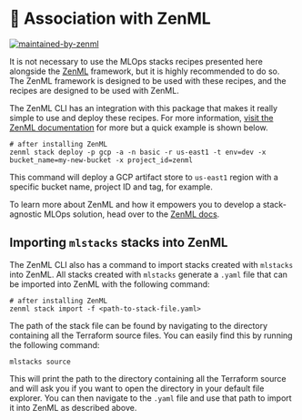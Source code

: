# 🙏 Association with ZenML

[![maintained-by-zenml](https://user-images.githubusercontent.com/3348134/173032050-ad923313-f2ce-4583-b27a-afcaa8b355e2.png)](https://github.com/zenml-io/zenml)

It is not necessary to use the MLOps stacks recipes presented here alongside the
[ZenML](https://github.com/zenml-io/zenml) framework, but it is highly
recommended to do so. The ZenML framework is designed to be used with these
recipes, and the recipes are designed to be used with ZenML.

The ZenML CLI has an integration with this package that makes it really simple
to use and deploy these recipes. For more information,
[visit the ZenML documentation](https://docs.zenml.io/stacks-and-components/stack-deployment)
for more but a quick example is shown below.

```shell
# after installing ZenML
zenml stack deploy -p gcp -a -n basic -r us-east1 -t env=dev -x bucket_name=my-new-bucket -x project_id=zenml
```

This command will deploy a GCP artifact store to `us-east1` region with a
specific bucket name, project ID and tag, for example.

To learn more about ZenML and how it empowers you to develop a stack-agnostic
MLOps solution, head over to the [ZenML docs](https://docs.zenml.io).

## Importing `mlstacks` stacks into ZenML

The ZenML CLI also has a command to import stacks created with `mlstacks` into
ZenML. All stacks created with `mlstacks` generate a `.yaml` file that can be
imported into ZenML with the following command:

```shell
# after installing ZenML
zenml stack import -f <path-to-stack-file.yaml>
```

The path of the stack file can be found by navigating to the directory
containing all the Terraform source files. You can easily find this by running
the following command:

```shell
mlstacks source
```

This will print the path to the directory containing all the Terraform source
and will ask you if you want to open the directory in your default file
explorer. You can then navigate to the `.yaml` file and use that path to import
it into ZenML as described above.
